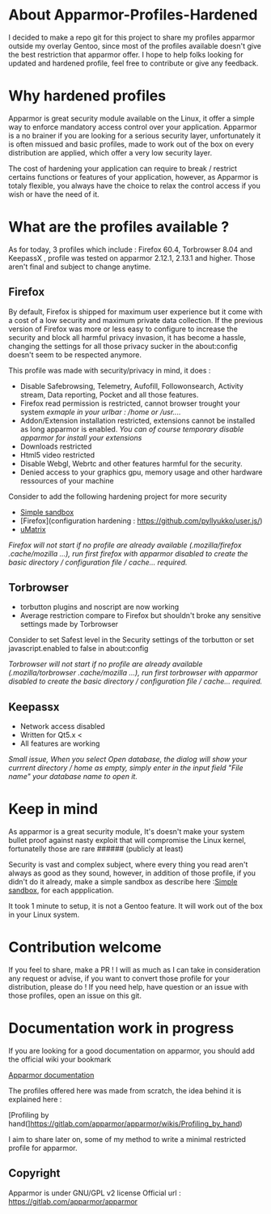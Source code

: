 # About Apparmor-Profiles-Hardened

I decided to make a repo git for this project to share my profiles apparmor outside my overlay Gentoo, since most of the profiles available doesn't give the best restriction that apparmor offer.
I hope to help folks looking for updated and hardened profile, feel free to contribute or give any feedback. 

# Why hardened profiles

Apparmor is great security module available on the Linux, it offer a simple way to enforce mandatory access control over your application. Apparmor is a no brainer if you are looking for a
serious security layer, unfortunately it is often missued and basic profiles, made to work out of the box on every distribution are applied, which offer a very low security layer.

The cost of hardening your application can require to break / restrict certains functions or features of your application, however, as Apparmor is totaly flexible, you always have the choice to relax the control
access if you wish or have the need of it.
 
# What are the profiles available ?

As for today, 3 profiles which include : Firefox 60.4, Torbrowser 8.04 and KeepassX , profile was tested on apparmor 2.12.1, 2.13.1 and higher. Those aren't final and subject to change anytime.
 
## Firefox

By default, Firefox is shipped for maximum user experience but it come with a cost of a low security and maximum private data collection. If the previous version of Firefox was more or less easy to configure to increase the security 
and block all harmful privacy invasion, it has become a hassle, changing the settings for all those privacy sucker in the about:config doesn't seem to be respected anymore. 

This profile was made with security/privacy in mind, it does :

* Disable Safebrowsing, Telemetry, Aufofill, Followonsearch, Activity stream, Data reporting, Pocket and all those features.
* Firefox read permission is restricted, cannot browser trought your system *exmaple in your urlbar : /home or /usr....*
* Addon/Extension installation restricted, extensions cannot  be installed as long apparmor is enabled. *You can of course temporary disable apparmor for install your extensions*
* Downloads restricted 
* Html5 video restricted 
* Disable Webgl, Webrtc and other features harmful for the security.
* Denied access to your graphics gpu, memory usage and other hardware ressources of your machine


Consider to add the following hardening project for more security 

* [Simple sandbox](https://wiki.gentoo.org/wiki/Simple_sandbox)
* [Firefox](configuration hardening : https://github.com/pyllyukko/user.js/)
* [uMatrix](https://github.com/gorhill/uMatrix )

*Firefox will not start if no profile are already available (.mozilla/firefox .cache/mozilla ...), run first firefox with apparmor disabled to create the basic directory / configuration file / cache... required.*

## Torbrowser

- torbutton plugins and noscript are now working
- Average restriction compare to Firefox but shouldn't broke any sensitive settings made by Torbrowser

Consider to set Safest level in the Security settings of the torbutton or set javascript.enabled to false in about:config

*Torbrowser will not start if no profile are already available (.mozilla/torbrowser .cache/mozilla ...), run first torbrowser with apparmor disabled to create the basic directory / configuration file / cache... required.*

## Keepassx

- Network access disabled 
- Written for Qt5.x <
- All features are working

*Small issue, When you select Open database, the dialog will show your currrent directory / home as empty, simply enter in the input field "File name" your database name to open it.*

# Keep in mind

As apparmor is a great security module, It's doesn't make your system bullet proof against nasty exploit that will compromise the Linux kernel, fortunatelly those are rare ###### (publicly at least)

Security is vast and complex subject, where every thing you read aren't always as good as they sound, however, in addition of those profile, if you didn't do it already, make a simple sandbox 
as describe here :[Simple sandbox](https://wiki.gentoo.org/wiki/Simple_sandbox), for each appplication.

It took 1 minute to setup, it is not a Gentoo feature. It will work out of the box in your Linux system.

# Contribution welcome

If you feel to share, make a PR ! I will as much as I can take in consideration any request or advise, if you want to convert those profile for your distribution, please do ! 
 If you need help, have question or an issue with those profiles, open an issue on this git.

# Documentation work in progress

If you are looking for a good documentation on apparmor, you should add the official wiki your bookmark

[Apparmor documentation](https://gitlab.com/apparmor/apparmor/wikis/Documentation)

The profiles offered here was made from scratch, the idea behind it is explained here :

[Profiling by hand(]https://gitlab.com/apparmor/apparmor/wikis/Profiling_by_hand)

I aim to share later on, some of my method to write a minimal restricted profile for apparmor.


## Copyright

Apparmor is under GNU/GPL v2 license
Official url : https://gitlab.com/apparmor/apparmor
